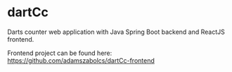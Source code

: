# dartCc

Darts counter web application with Java Spring Boot backend and ReactJS frontend.


Frontend project can be found here: https://github.com/adamszabolcs/dartCc-frontend
